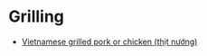# Grilling

- [Vietnamese grilled pork or chicken (thịt nướng)](../recipes/vietnamese-grilled-pork-or-chicken-(thịt-nướng).md)
